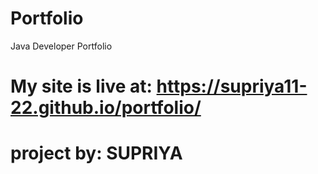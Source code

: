 # Portfolio
Java Developer Portfolio
# My site is live at:  https://supriya11-22.github.io/portfolio/
# project by: SUPRIYA
